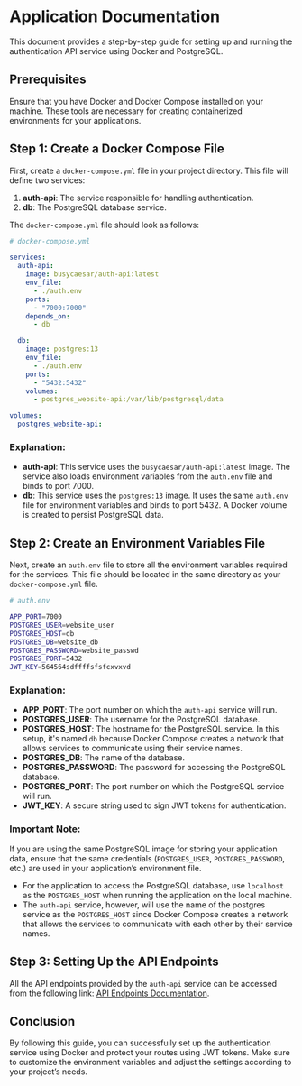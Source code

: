 
# Application Documentation

This document provides a step-by-step guide for setting up and running the authentication API service using Docker and PostgreSQL.

## Prerequisites

Ensure that you have Docker and Docker Compose installed on your machine. These tools are necessary for creating containerized environments for your applications.

## Step 1: Create a Docker Compose File

First, create a `docker-compose.yml` file in your project directory. This file will define two services:

1. **auth-api**: The service responsible for handling authentication.
2. **db**: The PostgreSQL database service.

The `docker-compose.yml` file should look as follows:

```yaml
# docker-compose.yml

services:
  auth-api:
    image: busycaesar/auth-api:latest
    env_file:
      - ./auth.env
    ports:
      - "7000:7000"
    depends_on:
      - db

  db:
    image: postgres:13
    env_file:
      - ./auth.env
    ports:
      - "5432:5432"
    volumes:
      - postgres_website-api:/var/lib/postgresql/data

volumes:
  postgres_website-api:
```

### Explanation:
- **auth-api**: This service uses the `busycaesar/auth-api:latest` image. The service also loads environment variables from the `auth.env` file and binds to port 7000.
- **db**: This service uses the `postgres:13` image. It uses the same `auth.env` file for environment variables and binds to port 5432. A Docker volume is created to persist PostgreSQL data.

## Step 2: Create an Environment Variables File

Next, create an `auth.env` file to store all the environment variables required for the services. This file should be located in the same directory as your `docker-compose.yml` file.

```bash
# auth.env

APP_PORT=7000
POSTGRES_USER=website_user
POSTGRES_HOST=db
POSTGRES_DB=website_db
POSTGRES_PASSWORD=website_passwd
POSTGRES_PORT=5432
JWT_KEY=564564sdffffsfsfcxvxvd
```

### Explanation:
- **APP_PORT**: The port number on which the `auth-api` service will run.
- **POSTGRES_USER**: The username for the PostgreSQL database.
- **POSTGRES_HOST**: The hostname for the PostgreSQL service. In this setup, it's named `db` because Docker Compose creates a network that allows services to communicate using their service names.
- **POSTGRES_DB**: The name of the database.
- **POSTGRES_PASSWORD**: The password for accessing the PostgreSQL database.
- **POSTGRES_PORT**: The port number on which the PostgreSQL service will run.
- **JWT_KEY**: A secure string used to sign JWT tokens for authentication.

### Important Note:
If you are using the same PostgreSQL image for storing your application data, ensure that the same credentials (`POSTGRES_USER`, `POSTGRES_PASSWORD`, etc.) are used in your application’s environment file. 

- For the application to access the PostgreSQL database, use `localhost` as the `POSTGRES_HOST` when running the application on the local machine. 
- The `auth-api` service, however, will use the name of the postgres service as the `POSTGRES_HOST` since Docker Compose creates a network that allows the services to communicate with each other by their service names.

## Step 3: Setting Up the API Endpoints

All the API endpoints provided by the `auth-api` service can be accessed from the following link:
[API Endpoints Documentation](./api.md).

## Conclusion

By following this guide, you can successfully set up the authentication service using Docker and protect your routes using JWT tokens. Make sure to customize the environment variables and adjust the settings according to your project’s needs.
